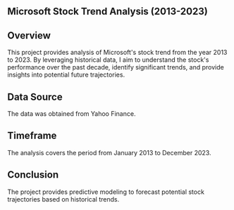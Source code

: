 ## Microsoft Stock Trend Analysis (2013-2023)
## Overview
This project provides analysis of Microsoft's stock trend from the year 2013 to 2023. By leveraging historical data, I aim to understand the stock's performance over the past decade, identify significant trends, and provide insights into potential future trajectories.

## Data Source
The data was obtained from Yahoo Finance.

## Timeframe
The analysis covers the period from January 2013 to December 2023.

## Conclusion
The project provides predictive modeling to forecast potential stock trajectories based on historical trends.
